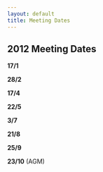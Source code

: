 ```yaml
---
layout: default
title: Meeting Dates
---
```


## 2012 Meeting Dates

**17/1**

**28/2**

**17/4**

**22/5**

**3/7**

**21/8**

**25/9**

**23/10** (AGM)
